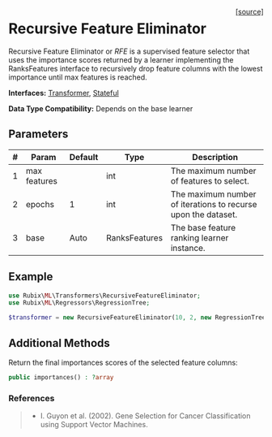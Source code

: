 <span style="float:right;"><a href="https://github.com/RubixML/Extras/blob/master/src/Transformers/RecursiveFeatureEliminator.php">[source]</a></span>

# Recursive Feature Eliminator
Recursive Feature Eliminator or *RFE* is a supervised feature selector that uses the importance scores returned by a learner implementing the RanksFeatures interface to recursively drop feature columns with the lowest importance until max features is reached.

**Interfaces:** [Transformer](api.md#transformer), [Stateful](api.md#stateful)

**Data Type Compatibility:** Depends on the base learner

## Parameters
| # | Param | Default | Type | Description |
|---|---|---|---|---|
| 1 | max features | | int | The maximum number of features to select. |
| 2 | epochs | 1 | int | The maximum number of iterations to recurse upon the dataset. |
| 3 | base | Auto | RanksFeatures | The base feature ranking learner instance. |

## Example
```php
use Rubix\ML\Transformers\RecursiveFeatureEliminator;
use Rubix\ML\Regressors\RegressionTree;

$transformer = new RecursiveFeatureEliminator(10, 2, new RegressionTree());
```

## Additional Methods
Return the final importances scores of the selected feature columns:
``` php
public importances() : ?array
```

### References
>- I. Guyon et al. (2002). Gene Selection for Cancer Classification using Support Vector Machines.
